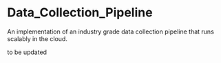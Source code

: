 # Data_Collection_Pipeline
An implementation of an industry grade data collection pipeline that runs scalably in the cloud.

to be updated  